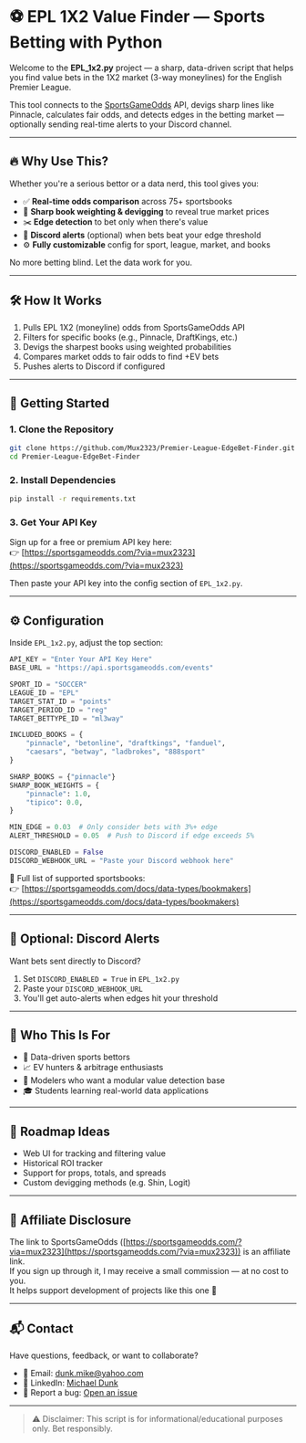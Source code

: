 # ⚽ EPL 1X2 Value Finder — Sports Betting with Python

Welcome to the **EPL_1x2.py** project — a sharp, data-driven script that helps you find value bets in the 1X2 market (3-way moneylines) for the English Premier League.

This tool connects to the [SportsGameOdds](https://sportsgameodds.com/?via=mux2323) API, devigs sharp lines like Pinnacle, calculates fair odds, and detects edges in the betting market — optionally sending real-time alerts to your Discord channel.

---

## 🔥 Why Use This?

Whether you're a serious bettor or a data nerd, this tool gives you:

- ✅ **Real-time odds comparison** across 75+ sportsbooks  
- 🧠 **Sharp book weighting & devigging** to reveal true market prices  
- ✂️ **Edge detection** to bet only when there's value  
- 📲 **Discord alerts** (optional) when bets beat your edge threshold  
- ⚙️ **Fully customizable** config for sport, league, market, and books  

No more betting blind. Let the data work for you.

---

## 🛠️ How It Works

1. Pulls EPL 1X2 (moneyline) odds from SportsGameOdds API  
2. Filters for specific books (e.g., Pinnacle, DraftKings, etc.)  
3. Devigs the sharpest books using weighted probabilities  
4. Compares market odds to fair odds to find +EV bets  
5. Pushes alerts to Discord if configured  

---

## 🚀 Getting Started

### 1. Clone the Repository

```bash
git clone https://github.com/Mux2323/Premier-League-EdgeBet-Finder.git
cd Premier-League-EdgeBet-Finder
```

### 2. Install Dependencies

```bash
pip install -r requirements.txt
```

### 3. Get Your API Key

Sign up for a free or premium API key here:  
👉 [https://sportsgameodds.com/?via=mux2323](https://sportsgameodds.com/?via=mux2323)

Then paste your API key into the config section of `EPL_1x2.py`.

---

## ⚙️ Configuration

Inside `EPL_1x2.py`, adjust the top section:

```python
API_KEY = "Enter Your API Key Here"
BASE_URL = "https://api.sportsgameodds.com/events"

SPORT_ID = "SOCCER"
LEAGUE_ID = "EPL"
TARGET_STAT_ID = "points"
TARGET_PERIOD_ID = "reg"
TARGET_BETTYPE_ID = "ml3way"

INCLUDED_BOOKS = {
    "pinnacle", "betonline", "draftkings", "fanduel",
    "caesars", "betway", "ladbrokes", "888sport"
}

SHARP_BOOKS = {"pinnacle"}
SHARP_BOOK_WEIGHTS = {
    "pinnacle": 1.0,
    "tipico": 0.0,
}

MIN_EDGE = 0.03  # Only consider bets with 3%+ edge
ALERT_THRESHOLD = 0.05  # Push to Discord if edge exceeds 5%

DISCORD_ENABLED = False
DISCORD_WEBHOOK_URL = "Paste your Discord webhook here"
```

🧾 Full list of supported sportsbooks:  
👉 [https://sportsgameodds.com/docs/data-types/bookmakers](https://sportsgameodds.com/docs/data-types/bookmakers)

---

## 📣 Optional: Discord Alerts

Want bets sent directly to Discord?

1. Set `DISCORD_ENABLED = True` in `EPL_1x2.py`  
2. Paste your `DISCORD_WEBHOOK_URL`  
3. You'll get auto-alerts when edges hit your threshold

---

## 🎯 Who This Is For

- 🧠 Data-driven sports bettors  
- 📈 EV hunters & arbitrage enthusiasts  
- 🤖 Modelers who want a modular value detection base  
- 🎓 Students learning real-world data applications  

---

## 🧠 Roadmap Ideas

- Web UI for tracking and filtering value  
- Historical ROI tracker  
- Support for props, totals, and spreads  
- Custom devigging methods (e.g. Shin, Logit)

---

## 💸 Affiliate Disclosure

The link to SportsGameOdds ([https://sportsgameodds.com/?via=mux2323](https://sportsgameodds.com/?via=mux2323)) is an affiliate link.  
If you sign up through it, I may receive a small commission — at no cost to you.  
It helps support development of projects like this one 🙏

---

## 📬 Contact

Have questions, feedback, or want to collaborate?

- 📧 Email: dunk.mike@yahoo.com  
- 💼 LinkedIn: [Michael Dunk](https://www.linkedin.com/in/michael-dunk-1a8936335)  
- 🐛 Report a bug: [Open an issue](https://github.com/your-username/your-repo-name/issues)

---

> ⚠️ Disclaimer: This script is for informational/educational purposes only. Bet responsibly.
